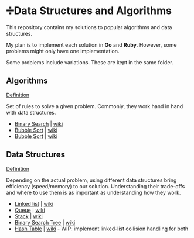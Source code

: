 # ➗Data Structures and Algorithms

This repository contains my solutions to popular algorithms and data structures.

My plan is to implement each solution in **Go** and **Ruby.** However, some problems might only have one implementation.

Some problems include variations. These are kept in the same folder.

## Algorithms

[Definition](https://en.wikipedia.org/wiki/Algorithm)

Set of rules to solve a given problem. Commonly, they work hand in hand with data structures.

- [Binary Search](https://github.com/asungur/data_structures_and_algos/tree/master/algorithms/binary_search) | [wiki](https://en.wikipedia.org/wiki/Binary_search_algorithm)
- [Bubble Sort](https://github.com/asungur/data_structures_and_algos/tree/master/algorithms/bubble_sort) | [wiki](https://en.wikipedia.org/wiki/Bubble_sort)
- [Bubble Sort](https://github.com/asungur/data_structures_and_algos/tree/master/algorithms/selection_sort) | [wiki](https://en.wikipedia.org/wiki/Selection_sort)

## Data Structures

[Definition](https://en.wikipedia.org/wiki/Data_structure)

Depending on the actual problem, using different data structures bring efficiency (speed/memory) to our solution. Understanding their trade-offs and where to use them is as important as understanding how they work.

- [Linked list](https://github.com/asungur/data_structures_and_algos/tree/master/data_structures/linked_list) | [wiki](https://en.wikipedia.org/wiki/Linked_list)
- [Queue](https://github.com/asungur/data_structures_and_algos/tree/master/data_structures/queue) | [wiki](https://en.wikipedia.org/wiki/Queue_(abstract_data_type))
- [Stack](https://github.com/asungur/data_structures_and_algos/tree/master/data_structures/stack) | [wiki](https://en.wikipedia.org/wiki/Stack_(abstract_data_type))
- [Binary Search Tree](https://github.com/asungur/data_structures_and_algos/tree/master/data_structures/binary_search_tree) | [wiki](https://en.wikipedia.org/wiki/Binary_search_tree)
- [Hash Table](https://github.com/asungur/data_structures_and_algos/tree/master/data_structures/hash_table) | [wiki](https://en.wikipedia.org/wiki/Hash_table) - WIP: implement linked-list collision handling for both
